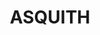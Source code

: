 ---
lastmod: '2025-04-06T06:05:20+00:00'
latitude: -33.691922
layout: suburb
longitude: 151.097508
postcode: '2077'
state: NSW
title: ASQUITH
url: /nsw/asquith/
---